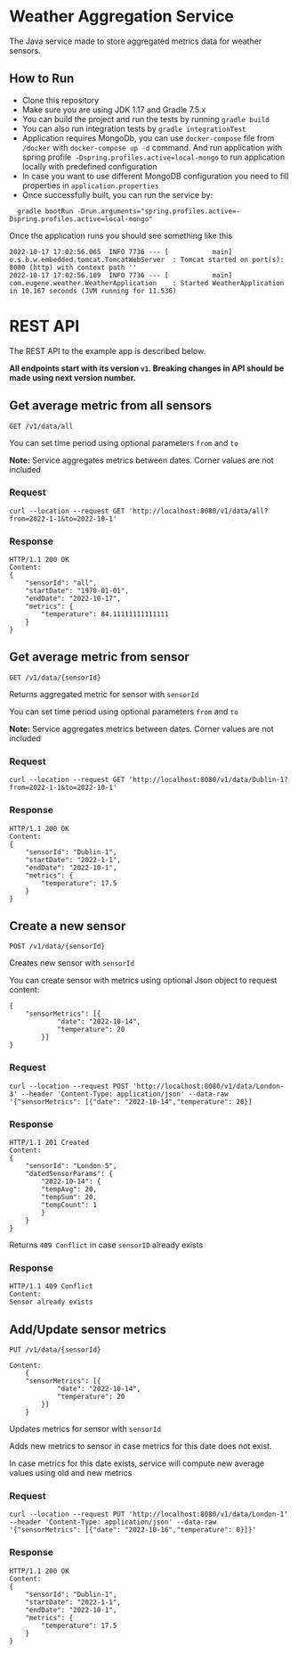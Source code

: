 # Weather Aggregation Service

The Java service made to store aggregated metrics data for weather sensors.

## How to Run

* Clone this repository
* Make sure you are using JDK 1.17 and Gradle 7.5.x
* You can build the project and run the tests by running ```gradle build```
* You can also run integration tests by  ```gradle integrationTest```
* Application requires MongoDb, you can use ```docker-compose``` file from ```/docker``` with ```docker-compose up -d``` command. And run application with spring profile``` -Dspring.profiles.active=local-mongo``` to run application locally with predefined configuration
* In case you want to use different MongoDB configuration you need to fill properties in ```application.properties```
* Once successfully built, you can run the service by:
```
  gradle bootRun -Drun.arguments="spring.profiles.active=-Dspring.profiles.active=local-mongo"
```

Once the application runs you should see something like this

```
2022-10-17 17:02:56.065  INFO 7736 --- [           main] o.s.b.w.embedded.tomcat.TomcatWebServer  : Tomcat started on port(s): 8080 (http) with context path ''
2022-10-17 17:02:56.109  INFO 7736 --- [           main] com.eugene.weather.WeatherApplication    : Started WeatherApplication in 10.167 seconds (JVM running for 11.536)
```

# REST API

The REST API to the example app is described below.

**All endpoints start with its version `v1`. Breaking changes in API should be made using next version number.**  

## Get average metric from all sensors

`GET /v1/data/all`

You can set time period using optional parameters `from` and `to`

**Note:** Service aggregates metrics between dates. Corner values are not included

### Request

    curl --location --request GET 'http://localhost:8080/v1/data/all?from=2022-1-1&to=2022-10-1'

### Response

    HTTP/1.1 200 OK
    Content:
    {
        "sensorId": "all",
        "startDate": "1970-01-01",
        "endDate": "2022-10-17",
        "metrics": {
            "temperature": 84.11111111111111
        }
    }

## Get average metric from sensor

`GET /v1/data/{sensorId}`

Returns aggregated metric for sensor with `sensorId`

You can set time period using optional parameters `from` and `to`

**Note:** Service aggregates metrics between dates. Corner values are not included

### Request

    curl --location --request GET 'http://localhost:8080/v1/data/Dublin-1?from=2022-1-1&to=2022-10-1'

### Response

    HTTP/1.1 200 OK
    Content:
    {
        "sensorId": "Dublin-1",
        "startDate": "2022-1-1",
        "endDate": "2022-10-1",
        "metrics": {
            "temperature": 17.5
        }
    }


## Create a new sensor

`POST /v1/data/{sensorId}`

Creates new sensor with `sensorId`

You can create sensor with metrics using optional Json object to request content:

    {
        "sensorMetrics": [{
                "date": "2022-10-14",
                "temperature": 20
            }]
    }


### Request


    curl --location --request POST 'http://localhost:8080/v1/data/London-3' --header 'Content-Type: application/json' --data-raw '{"sensorMetrics": [{"date": "2022-10-14","temperature": 20}]


### Response

    HTTP/1.1 201 Created
    Content:
    {
        "sensorId": "London-5",
        "datedSensorParams": {
            "2022-10-14": {
            "tempAvg": 20,
            "tempSum": 20,
            "tempCount": 1
            }
        }
    }



Returns `409 Conflict` in case `sensorID` already exists

### Response

    HTTP/1.1 409 Conflict
    Content:
    Sensor already exists

## Add/Update sensor metrics

`PUT /v1/data/{sensorId}`

    Content:
        {
        "sensorMetrics": [{
                "date": "2022-10-14",
                "temperature": 20
            }]
        }   


Updates metrics for sensor with `sensorId`

Adds new metrics to sensor in case metrics for this date does not exist.

In case metrics for this date exists, service will compute new average values using old and new metrics


### Request

    curl --location --request PUT 'http://localhost:8080/v1/data/London-1' --header 'Content-Type: application/json' --data-raw '{"sensorMetrics": [{"date": "2022-10-16","temperature": 0}]}'

### Response

    HTTP/1.1 200 OK
    Content:
    {
        "sensorId": "Dublin-1",
        "startDate": "2022-1-1",
        "endDate": "2022-10-1",
        "metrics": {
            "temperature": 17.5
        }
    }
